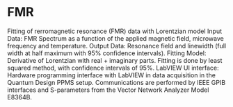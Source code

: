 # FMR
Fitting of rerromagnetic resonance (FMR) data with Lorentzian model
Input Data: FMR Spectrum as a function of the applied magnetic field, microwave frequency and temperature.
Output Data: Resonance field and linewidth (full width at half maximum with 95% confidence intervals).
Fitting Model: Derivative of Lorentzian with real + imaginary parts. Fitting is done by least squared method, with confidence intervals of 95%.
LabVIEW UI interface: Hardware programming interface with LabVIEW in data acquisition in the Quantum Design PPMS setup. Communications are performed by IEEE GPIB interfaces and S-parameters from the Vector Network Analyzer Model E8364B.
